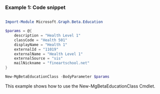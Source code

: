 ### Example 1: Code snippet

```powershell

Import-Module Microsoft.Graph.Beta.Education

$params = @{
	description = "Health Level 1"
	classCode = "Health 501"
	displayName = "Health 1"
	externalId = "11019"
	externalName = "Health Level 1"
	externalSource = "sis"
	mailNickname = "fineartschool.net"
}

New-MgBetaEducationClass -BodyParameter $params

```
This example shows how to use the New-MgBetaEducationClass Cmdlet.

